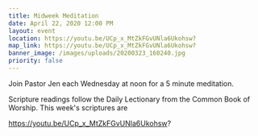 ```yaml
---
title: Midweek Meditation
date: April 22, 2020 12:00 PM
layout: event
location: https://youtu.be/UCp_x_MtZkFGvUNla6Ukohsw?
map_link: https://youtu.be/UCp_x_MtZkFGvUNla6Ukohsw?
banner_image: /images/uploads/20200323_160240.jpg
priority: false
---
```

Join Pastor Jen each Wednesday at noon for a 5 minute meditation.

Scripture readings follow the Daily Lectionary from the Common Book of Worship. This week's scriptures are



https://youtu.be/UCp_x_MtZkFGvUNla6Ukohsw?